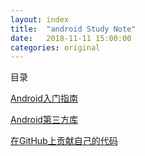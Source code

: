 ```yaml
---
layout: index
title:  "android Study Note"
date:   2018-11-11 15:00:00
categories: original
---
```




目录

[Android入门指南](./android-enter.html)

[Android第三方库](./android-lib.html)

[//]:[Android在线视频](./android-enter.html)

[//]:[Android核心原理](./android-core.html)

[//]:[Android面试指南](./android-enter.html)

[//]:[Android在线工具](./android-tool.html)

[在GitHub上贡献自己的代码](./android-github.html)

[//]:[优秀Android项目源码](./android-github.html)







[//]: 注释